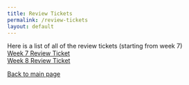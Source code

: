 ```yaml
---
title: Review Tickets
permalink: /review-tickets
layout: default
---
```


Here is a list of all of the review tickets (starting from week 7)
<br />
[Week 7 Review Ticket](/review-tickets/week-seven)
<br />
[Week 8 Review Ticket](/review-tickets/week-eight)

[Back to main page](/)